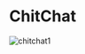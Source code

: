 # ChitChat

![chitchat1](https://user-images.githubusercontent.com/63390046/114762930-e1d25f00-9d7f-11eb-9d1a-3779530b4932.gif)
